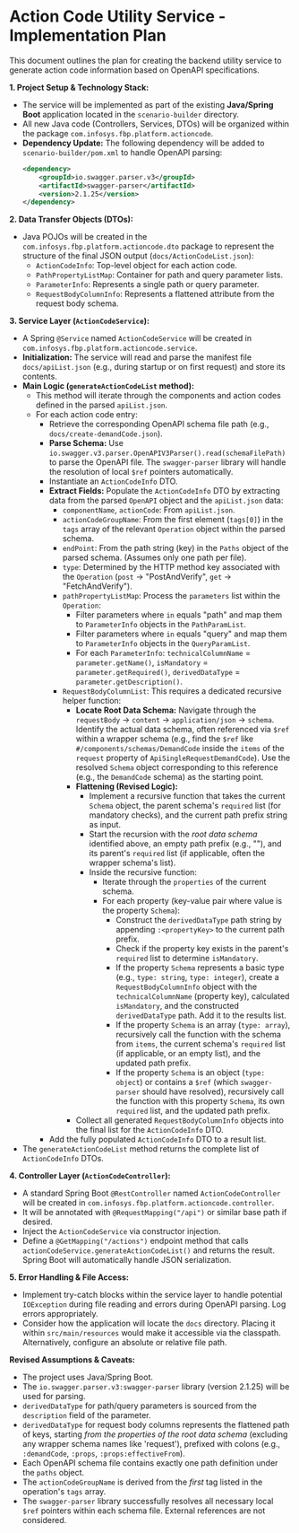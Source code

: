 # Action Code Utility Service - Implementation Plan

This document outlines the plan for creating the backend utility service to generate action code information based on OpenAPI specifications.

**1. Project Setup & Technology Stack:**

*   The service will be implemented as part of the existing **Java/Spring Boot** application located in the `scenario-builder` directory.
*   All new Java code (Controllers, Services, DTOs) will be organized within the package `com.infosys.fbp.platform.actioncode`.
*   **Dependency Update:** The following dependency will be added to `scenario-builder/pom.xml` to handle OpenAPI parsing:
    ```xml
    <dependency>
        <groupId>io.swagger.parser.v3</groupId>
        <artifactId>swagger-parser</artifactId>
        <version>2.1.25</version>
    </dependency>
    ```

**2. Data Transfer Objects (DTOs):**

*   Java POJOs will be created in the `com.infosys.fbp.platform.actioncode.dto` package to represent the structure of the final JSON output (`docs/ActionCodeList.json`):
    *   `ActionCodeInfo`: Top-level object for each action code.
    *   `PathPropertyListMap`: Container for path and query parameter lists.
    *   `ParameterInfo`: Represents a single path or query parameter.
    *   `RequestBodyColumnInfo`: Represents a flattened attribute from the request body schema.

**3. Service Layer (`ActionCodeService`):**

*   A Spring `@Service` named `ActionCodeService` will be created in `com.infosys.fbp.platform.actioncode.service`.
*   **Initialization:** The service will read and parse the manifest file `docs/apiList.json` (e.g., during startup or on first request) and store its contents.
*   **Main Logic (`generateActionCodeList` method):**
    *   This method will iterate through the components and action codes defined in the parsed `apiList.json`.
    *   For each action code entry:
        *   Retrieve the corresponding OpenAPI schema file path (e.g., `docs/create-demandCode.json`).
        *   **Parse Schema:** Use `io.swagger.v3.parser.OpenAPIV3Parser().read(schemaFilePath)` to parse the OpenAPI file. The `swagger-parser` library will handle the resolution of local `$ref` pointers automatically.
        *   Instantiate an `ActionCodeInfo` DTO.
        *   **Extract Fields:** Populate the `ActionCodeInfo` DTO by extracting data from the parsed `OpenAPI` object and the `apiList.json` data:
            *   `componentName`, `actionCode`: From `apiList.json`.
            *   `actionCodeGroupName`: From the first element (`tags[0]`) in the `tags` array of the relevant `Operation` object within the parsed schema.
            *   `endPoint`: From the path string (key) in the `Paths` object of the parsed schema. (Assumes only one path per file).
            *   `type`: Determined by the HTTP method key associated with the `Operation` (`post` -> "PostAndVerify", `get` -> "FetchAndVerify").
            *   `pathPropertyListMap`: Process the `parameters` list within the `Operation`:
                *   Filter parameters where `in` equals "path" and map them to `ParameterInfo` objects in the `PathParamList`.
                *   Filter parameters where `in` equals "query" and map them to `ParameterInfo` objects in the `QueryParamList`.
                *   For each `ParameterInfo`: `technicalColumnName` = `parameter.getName()`, `isMandatory` = `parameter.getRequired()`, `derivedDataType` = `parameter.getDescription()`.
            *   `RequestBodyColumnList`: This requires a dedicated recursive helper function:
                *   **Locate Root Data Schema:** Navigate through the `requestBody` -> `content` -> `application/json` -> `schema`. Identify the actual data schema, often referenced via `$ref` within a wrapper schema (e.g., find the `$ref` like `#/components/schemas/DemandCode` inside the `items` of the `request` property of `ApiSingleRequestDemandCode`). Use the resolved `Schema` object corresponding to this reference (e.g., the `DemandCode` schema) as the starting point.
                *   **Flattening (Revised Logic):**
                    *   Implement a recursive function that takes the current `Schema` object, the parent schema's `required` list (for mandatory checks), and the current path prefix string as input.
                    *   Start the recursion with the *root data schema* identified above, an empty path prefix (e.g., ""), and its parent's `required` list (if applicable, often the wrapper schema's list).
                    *   Inside the recursive function:
                        *   Iterate through the `properties` of the current schema.
                        *   For each property (key-value pair where value is the property `Schema`):
                            *   Construct the `derivedDataType` path string by appending `:<propertyKey>` to the current path prefix.
                            *   Check if the property key exists in the parent's `required` list to determine `isMandatory`.
                            *   If the property `Schema` represents a basic type (e.g., `type: string`, `type: integer`), create a `RequestBodyColumnInfo` object with the `technicalColumnName` (property key), calculated `isMandatory`, and the constructed `derivedDataType` path. Add it to the results list.
                            *   If the property `Schema` is an array (`type: array`), recursively call the function with the schema from `items`, the current schema's `required` list (if applicable, or an empty list), and the updated path prefix.
                            *   If the property `Schema` is an object (`type: object`) or contains a `$ref` (which `swagger-parser` should have resolved), recursively call the function with this property `Schema`, its own `required` list, and the updated path prefix.
                *   Collect all generated `RequestBodyColumnInfo` objects into the final list for the `ActionCodeInfo` DTO.
        *   Add the fully populated `ActionCodeInfo` DTO to a result list.
*   The `generateActionCodeList` method returns the complete list of `ActionCodeInfo` DTOs.

**4. Controller Layer (`ActionCodeController`):**

*   A standard Spring Boot `@RestController` named `ActionCodeController` will be created in `com.infosys.fbp.platform.actioncode.controller`.
*   It will be annotated with `@RequestMapping("/api")` or similar base path if desired.
*   Inject the `ActionCodeService` via constructor injection.
*   Define a `@GetMapping("/actions")` endpoint method that calls `actionCodeService.generateActionCodeList()` and returns the result. Spring Boot will automatically handle JSON serialization.

**5. Error Handling & File Access:**

*   Implement try-catch blocks within the service layer to handle potential `IOException` during file reading and errors during OpenAPI parsing. Log errors appropriately.
*   Consider how the application will locate the `docs` directory. Placing it within `src/main/resources` would make it accessible via the classpath. Alternatively, configure an absolute or relative file path.

**Revised Assumptions & Caveats:**

*   The project uses Java/Spring Boot.
*   The `io.swagger.parser.v3:swagger-parser` library (version 2.1.25) will be used for parsing.
*   `derivedDataType` for path/query parameters is sourced from the `description` field of the parameter.
*   `derivedDataType` for request body columns represents the flattened path of keys, starting *from the properties of the root data schema* (excluding any wrapper schema names like 'request'), prefixed with colons (e.g., `:demandCode`, `:props`, `:props:effectiveFrom`).
*   Each OpenAPI schema file contains exactly one path definition under the `paths` object.
*   The `actionCodeGroupName` is derived from the *first* tag listed in the operation's `tags` array.
*   The `swagger-parser` library successfully resolves all necessary local `$ref` pointers within each schema file. External references are not considered.
